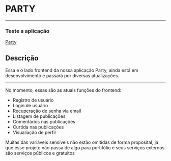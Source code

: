 # PARTY

<hr>

### Teste a aplicação

[Party](https://partyrs.herokuapp.com/auth/login)

## Descrição

Essa é o lado frontend da nossa aplicação Party, ainda está em desenvolvimento e passará por diversas atualizações.

<hr>
<p>No momento, essas são as atuais funções do frontend:</p>
<ul>
  <li>Registro de usuário</li>
  <li>Login de usuário</li>
  <li>Recuperação de senha via email</li>
  <li>Listagem de publicações</li>
  <li>Comentários nas publicações</li>
  <li>Curtida nas publicações</li>
    <li>Visualiação de perfil</li>
</ul>

Muitas das variáveis sensíveis não estão omitidas de forma proposital, já que esse projeto não passa de algo para portifólio e seus serviços externos são serviços públicos e gratuitos

